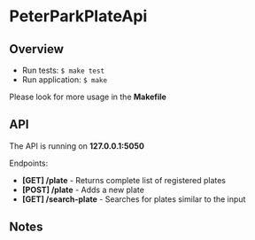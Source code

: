 
# PeterParkPlateApi

## Overview

- Run tests: `$ make test`
- Run application: `$ make`

Please look for more usage in the **Makefile**

## API

The API is running on **127.0.0.1:5050**

Endpoints:
- **[GET] /plate** - Returns complete list of registered plates
- **[POST] /plate** - Adds a new plate
- **[GET] /search-plate** - Searches for plates similar to the input



## Notes
